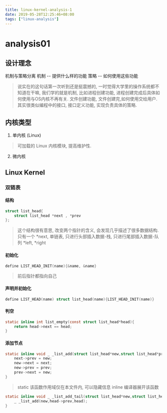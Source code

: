 ```yaml
---
title: linux-kernel-analysis-1
date: 2019-05-28T12:25:46+08:00
tags: ["linux-analysis"]
---
```


# analysis01

## 设计理念

机制与策略分离
机制 -- 提供什么样的功能
策略 -- 如何使用这些功能
> 说实在的这句话第一次听到还是挺震撼的, 一时觉得大学里的操作系统都不知道在干嘛, 我们学的就是机制, 比如进程创建功能, 进程创建完成后具体如何使用与OS内核不再有关. 文件创建功能, 文件创建完,如何使用交给用户. 其实很类似编程中的接口, 接口定义功能, 实现负责具体的策略.

## 内核类型

1. 单内核 (Linux)

> 可加载的 Linux 内核模块, 提高维护性.

2. 微内核

## Linux Kernel

### 双链表

#### 结构

```c
struct list_head{
    struct list_head *next , *prev
};
```

> 这个结构很有意思, 改变两个指针的含义, 会发现几乎描述了很多数据结构.
> 只有一个 *next, 单链表, 只进行头部插入数据-栈, 只进行尾部插入数据-队列
>*left, *right

#### 初始化

```c
define LIST_HEAD_INIT(name){&name, &name}
```

> 前后指针都指向自己

#### 声明并初始化

```c
define LIST_HEAD(name) struct list_head(name){LIST_HEAD_INIT(name)}
```

#### 判空

```c
static inline int list_empty(const struct list_head*head){
    return head->next == head;
}
```

#### 添加节点

```c
static inline void _ _list_add(struct list_head*new,struct list_head*prev,struct_head*next){
    next->prev = new;
    new->next = next;
    new->prev = prev;
    prev->next = new;
}
```

> static 该函数作用域仅在本文件内, 可以隐藏信息
> inline 编译器展开该函数

```c
static inline void _ _list_add_tail(struct list_head*new,struct list_head*head){
    _ _list_add(new,head->prev,head);
}
```
